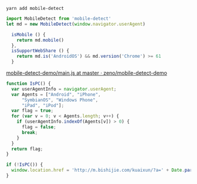 `yarn add mobile-detect`
```js
import MobileDetect from 'mobile-detect'
let md = new MobileDetect(window.navigator.userAgent)

  isMobile () {
    return md.mobile()
  },
  isSupportWebShare () {
    return md.is('AndroidOS') && md.version('Chrome') >= 61
  }
```
[mobile-detect-demo/main.js at master · zeno/mobile-detect-demo](https://github.com/zeno/mobile-detect-demo/blob/master/app/scripts/main.js)

```js
function IsPC() {
  var userAgentInfo = navigator.userAgent;
  var Agents = ["Android", "iPhone",
      "SymbianOS", "Windows Phone",
      "iPad", "iPod"];
  var flag = true;
  for (var v = 0; v < Agents.length; v++) {
    if (userAgentInfo.indexOf(Agents[v]) > 0) {
      flag = false;
      break;
    }
  }
  return flag;
}

if (!IsPC()) {
  window.location.href = 'http://m.bishijie.com/kuaixun/?a=' + Date.parse(new Date());
}
```
